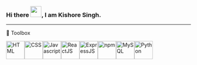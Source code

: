 ### Hi there <img src="https://raw.githubusercontent.com/MartinHeinz/MartinHeinz/master/wave.gif" width="30px">, I am Kishore Singh.

<!--
**Kishore901/Kishore901** is a ✨ _special_ ✨ repository because its `README.md` (this file) appears on your GitHub profile.

Here are some ideas to get you started:

- 🔭 I’m currently working on ...
- 🌱 I’m currently learning ...
- 👯 I’m looking to collaborate on ...
- 🤔 I’m looking for help with ...
- 💬 Ask me about ...
- 📫 How to reach me: ...
- 😄 Pronouns: ...
- ⚡ Fun fact: ...
-->

---

🧰 Toolbox

<img src="https://cdn.worldvectorlogo.com/logos/html5.svg" alt="HTML" width="50" height="50"/><img src="https://cdn.worldvectorlogo.com/logos/css3.svg" alt="CSS" width="50" height="50"/><img src="https://cdn.worldvectorlogo.com/logos/logo-javascript.svg" alt="Javascript" width="50" height="50"/><img src="https://cdn.worldvectorlogo.com/logos/react-1.svg" alt="ReactJS" width="50" height="50"/><img src="https://cdn.worldvectorlogo.com/logos/express-109.svg" alt="ExpressJS" width="50" height="50"/><img src="https://cdn.worldvectorlogo.com/logos/npm.svg" alt="npm" width="50" height="50"/><img src="https://cdn.worldvectorlogo.com/logos/mysql-5.svg" alt="MySQL" width="50" height="50"/><img src="https://cdn.worldvectorlogo.com/logos/python-5.svg" alt="Python" width="50" height="50"/>
